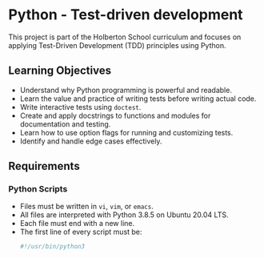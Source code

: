 # Python - Test-driven development

This project is part of the Holberton School curriculum and focuses on applying Test-Driven Development (TDD) principles using Python.

## Learning Objectives

- Understand why Python programming is powerful and readable.
- Learn the value and practice of writing tests before writing actual code.
- Write interactive tests using `doctest`.
- Create and apply docstrings to functions and modules for documentation and testing.
- Learn how to use option flags for running and customizing tests.
- Identify and handle edge cases effectively.

## Requirements

### Python Scripts
- Files must be written in `vi`, `vim`, or `emacs`.
- All files are interpreted with Python 3.8.5 on Ubuntu 20.04 LTS.
- Each file must end with a new line.
- The first line of every script must be:
    ```python
    #!/usr/bin/python3
    ```